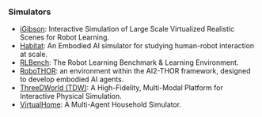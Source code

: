 ### Simulators

- [iGibson](https://svl.stanford.edu/igibson/): Interactive Simulation of Large Scale Virtualized Realistic Scenes for Robot Learning.
- [Habitat](https://aihabitat.org/): An Embodied AI simulator for studying human-robot interaction at scale.
- [RLBench](https://sites.google.com/view/rlbench): The Robot Learning Benchmark & Learning Environment.
- [RoboTHOR](https://ai2thor.allenai.org/robothor/): an environment within the AI2-THOR framework, designed to develop embodied AI agents.
- [ThreeDWorld (TDW)](https://www.threedworld.org/#about): A High-Fidelity, Multi-Modal Platform for Interactive Physical Simulation.
- [VirtualHome](http://virtual-home.org/): A Multi-Agent Household Simulator.
